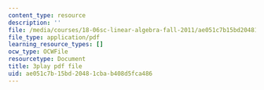 ```yaml
---
content_type: resource
description: ''
file: /media/courses/18-06sc-linear-algebra-fall-2011/ae051c7b15bd20481cbab408d5fca486_l88D4r74gtM.pdf
file_type: application/pdf
learning_resource_types: []
ocw_type: OCWFile
resourcetype: Document
title: 3play pdf file
uid: ae051c7b-15bd-2048-1cba-b408d5fca486
---
```

